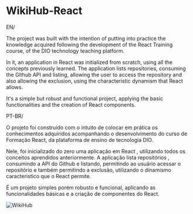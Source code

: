# WikiHub-React

EN/

The project was built with the intention of putting into practice the knowledge acquired following the development of the React Training course, of the DIO technology teaching platform.

In it, an application in React was initialized from scratch, using all the concepts previously learned. The application lists repositories, consuming the Github API and listing, allowing the user to access the repository and also allowing the exclusion, using the characteristic dynamism that React allows.

It's a simple but robust and functional project, applying the basic functionalities and the creation of React components.

PT-BR/

O projeto foi construido com o intuito de colocar em prática os conhecimentos adquiridos acompanhando o desenvolvimento do curso de Formação React, da plataforma de ensino de tecnologia DIO.

Nele, foi inicializado do zero uma aplicação em React , utilizando todos os conceitos aprendidos anteriormente. A aplicação lista repositórios , consumindo a API do Github e listando, permitindo ao usuário acessar o repositório e também permitindo a exclusão, utilizando o dinamismo caracteristico que o React permite.

É um projeto simples porém robusto e funcional, aplicando as funcionalidades básicas e a criação de componentes do React.

![WikiHub](https://user-images.githubusercontent.com/70165034/191842626-6ef5cc59-6f0f-4502-92d8-a10a97293680.png)
